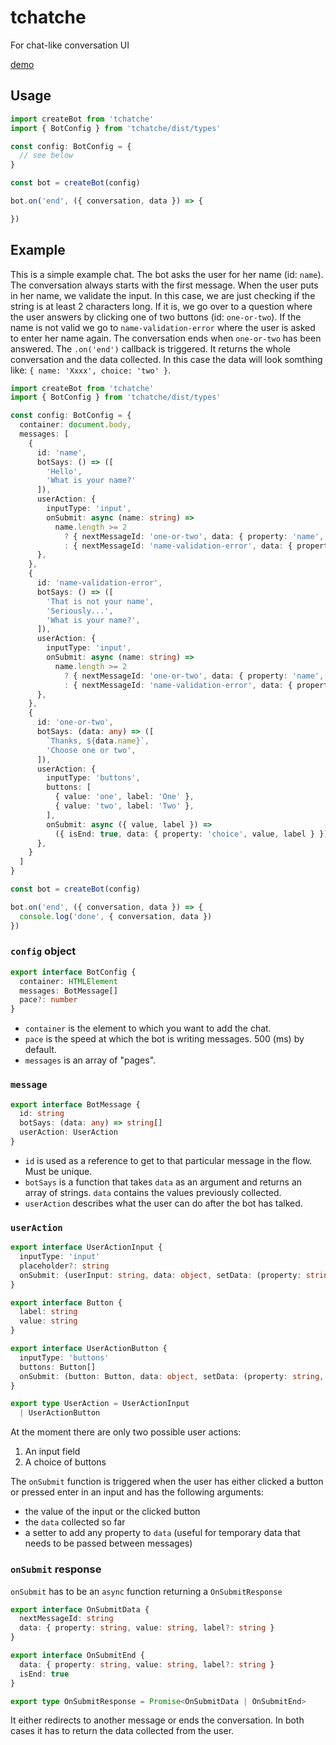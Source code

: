 # tchatche

For chat-like conversation UI

[demo](https://tchatche-example.surge.sh)

## Usage

```typescript
import createBot from 'tchatche'
import { BotConfig } from 'tchatche/dist/types'

const config: BotConfig = {
  // see below
}

const bot = createBot(config)

bot.on('end', ({ conversation, data }) => {

})
```

## Example

This is a simple example chat. The bot asks the user for her name (id: `name`). The conversation always starts with the first message. When the user puts in her name, we validate the input. In this case, we are just checking if the string is at least 2 characters long. If it is, we go over to a question where the user answers by clicking one of two buttons (id: `one-or-two`). If the name is not valid we go to `name-validation-error` where the user is asked to enter her name again. The conversation ends when `one-or-two` has been answered. The `.on('end')` callback is triggered. It returns the whole conversation and the data collected. In this case the data will look somthing like: `{ name: 'Xxxx', choice: 'two' }`.

```typescript
import createBot from 'tchatche'
import { BotConfig } from 'tchatche/dist/types'

const config: BotConfig = {
  container: document.body,
  messages: [
    {
      id: 'name',
      botSays: () => ([
        'Hello',
        'What is your name?'
      ]),
      userAction: {
        inputType: 'input',
        onSubmit: async (name: string) =>
          name.length >= 2
            ? { nextMessageId: 'one-or-two', data: { property: 'name', value: name } }
            : { nextMessageId: 'name-validation-error', data: { property: 'name', value: name } }
      },
    },
    {
      id: 'name-validation-error',
      botSays: () => ([
        'That is not your name',
        'Seriously...',
        'What is your name?',
      ]),
      userAction: {
        inputType: 'input',
        onSubmit: async (name: string) =>
          name.length >= 2
            ? { nextMessageId: 'one-or-two', data: { property: 'name', value: name } }
            : { nextMessageId: 'name-validation-error', data: { property: 'name', value: name } }
      },
    },
    {
      id: 'one-or-two',
      botSays: (data: any) => ([
        `Thanks, ${data.name}`,
        'Choose one or two',
      ]),
      userAction: {
        inputType: 'buttons',
        buttons: [
          { value: 'one', label: 'One' },
          { value: 'two', label: 'Two' },
        ],
        onSubmit: async ({ value, label }) =>
          ({ isEnd: true, data: { property: 'choice', value, label } })
      },
    }
  ]
}

const bot = createBot(config)

bot.on('end', ({ conversation, data }) => {
  console.log('done', { conversation, data })
})
```

### `config` object

```typescript
export interface BotConfig {
  container: HTMLElement
  messages: BotMessage[]
  pace?: number
}
```

* `container` is the element to which you want to add the chat.
* `pace` is the speed at which the bot is writing messages. 500 (ms) by default.
* `messages` is an array of "pages".

### `message`

```typescript
export interface BotMessage {
  id: string
  botSays: (data: any) => string[]
  userAction: UserAction
}
```

* `id` is used as a reference to get to that particular message in the flow. Must be unique.
* `botSays` is a function that takes `data` as an argument and returns an array of strings. `data` contains the values previously collected.
* `userAction` describes what the user can do after the bot has talked.

### `userAction`

```typescript
export interface UserActionInput {
  inputType: 'input'
  placeholder?: string
  onSubmit: (userInput: string, data: object, setData: (property: string, value: any) => void) => OnSubmitResponse
}

export interface Button {
  label: string
  value: string
}

export interface UserActionButton {
  inputType: 'buttons'
  buttons: Button[]
  onSubmit: (button: Button, data: object, setData: (property: string, value: any) => void) => OnSubmitResponse
}

export type UserAction = UserActionInput
  | UserActionButton
```

At the moment there are only two possible user actions:

1. An input field
2. A choice of buttons

The `onSubmit` function is triggered when the user has either clicked a button or pressed enter in an input and has the following arguments:

* the value of the input or the clicked button
* the `data` collected so far
* a setter to add any property to `data` (useful for temporary data that needs to be passed between messages)

### `onSubmit` response

`onSubmit` has to be an `async` function returning a `OnSubmitResponse`

```typescript
export interface OnSubmitData {
  nextMessageId: string
  data: { property: string, value: string, label?: string }
}

export interface OnSubmitEnd {
  data: { property: string, value: string, label?: string }
  isEnd: true
}

export type OnSubmitResponse = Promise<OnSubmitData | OnSubmitEnd>
```

It either redirects to another message or ends the conversation. In both cases it has to return the data collected from the user.
